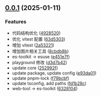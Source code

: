 

## [0.0.1](https://github.com/wei-design/esuse/compare/pnpm-workspace...0.0.1) (2025-01-11)


### Features

* 代码结构优化 ([4928520](https://github.com/wei-design/esuse/commit/4928520ccccc2a2ae2820f9aef635ba0f11d16a2))
* 优化 vitest 配置 ([63d5303](https://github.com/wei-design/esuse/commit/63d5303e3a6b424b2404b3b4bd272aef4b1b653a))
* 增加 vitest ([2a53221](https://github.com/wei-design/esuse/commit/2a532214e14c3116cdffa1ddda5d914549770022))
* 增加图片相关工具 ([8cbdb8b](https://github.com/wei-design/esuse/commit/8cbdb8bf4178746cacabf3c55b33d8b70f65919a))
* es-toolkit -> esuse ([e451e7f](https://github.com/wei-design/esuse/commit/e451e7f8b1dcb9903cf7779e2ac16ee2eacdfc0f))
* playground 修改 ([d3d7b42](https://github.com/wei-design/esuse/commit/d3d7b42194296138154c99e2ac26715bf860262e))
* update core ([252992f](https://github.com/wei-design/esuse/commit/252992f4721a5e4653abe8ea99cea8479dd3292b))
* update package, update config ([e93da01](https://github.com/wei-design/esuse/commit/e93da017aeea1623fd2f0382085b08ae9899e6ae))
* update pnpm-lock ([f79bcbf](https://github.com/wei-design/esuse/commit/f79bcbf6adf1f4690d1b0834a6fb1312a1bbac09))
* update tsconfig, add paths ([fd1b28c](https://github.com/wei-design/esuse/commit/fd1b28ce487f38af64bbc0af57bc9f7c95efe1fb))
* web-tool -> es-toolkit ([6328104](https://github.com/wei-design/esuse/commit/6328104ce9b3edd01c1277343bca9a61f209ba24))